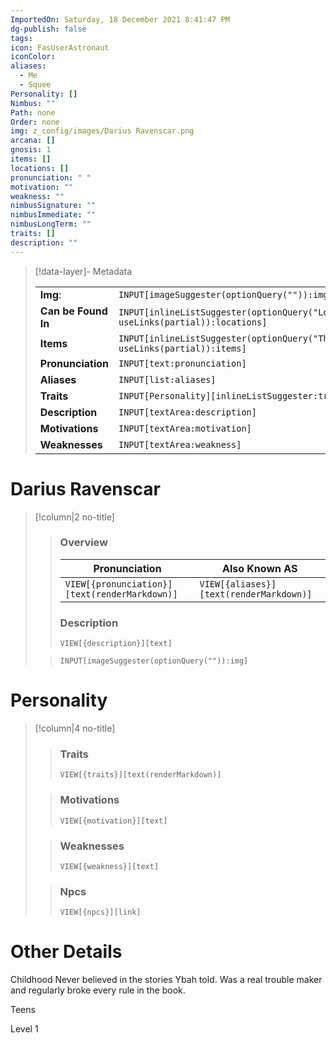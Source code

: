 ```yaml
---
ImportedOn: Saturday, 18 December 2021 8:41:47 PM
dg-publish: false
tags: 
icon: FasUserAstronaut
iconColor: 
aliases:
  - Me
  - Squee
Personality: []
Nimbus: ""
Path: none
Order: none
img: z_config/images/Darius Ravenscar.png
arcana: []
gnosis: 1
items: []
locations: []
pronunciation: " "
motivation: ""
weakness: ""
nimbusSignature: ""
nimbusImmediate: ""
nimbusLongTerm: ""
traits: []
description: ""
---
```

> [!data-layer]- Metadata
>
> |                                       |                                  |
>| ----- | ----- |
>| **Img**: |`INPUT[imageSuggester(optionQuery("")):img]`|
> |**Can be Found In** | `INPUT[inlineListSuggester(optionQuery("Locations"), useLinks(partial)):locations]`|
> |**Items** | `INPUT[inlineListSuggester(optionQuery("Things"), useLinks(partial)):items]`|
> |**Pronunciation**|`INPUT[text:pronunciation]`|
> |**Aliases**|`INPUT[list:aliases]`|
> |**Traits**| `INPUT[Personality][inlineListSuggester:traits]`|
> |**Description** |`INPUT[textArea:description]`|
> |**Motivations** |`INPUT[textArea:motivation]`|
> |**Weaknesses** |`INPUT[textArea:weakness]`|

# Darius Ravenscar
> [!column|2 no-title]
>
>>
>> ### Overview
>>| Pronunciation | Also Known AS|
>>| ----- | ----- |
>>|`VIEW[{pronunciation}][text(renderMarkdown)]`|`VIEW[{aliases}][text(renderMarkdown)]`|
>>### Description
>>  `VIEW[{description}][text]`
>
>> 
>> `INPUT[imageSuggester(optionQuery("")):img]`

# Personality
> [!column|4 no-title]
>
>>
>> ### Traits
>> `VIEW[{traits}][text(renderMarkdown)]`
>
>> ### Motivations
>> `VIEW[{motivation}][text]`
>
>>### Weaknesses
>> `VIEW[{weakness}][text]`
>
>>### Npcs
>> `VIEW[{npcs}][link]` 

# Other Details
Childhood
	Never believed in the stories Ybah told. Was a real trouble maker and regularly broke every rule in the book.
	
Teens

Level 1
